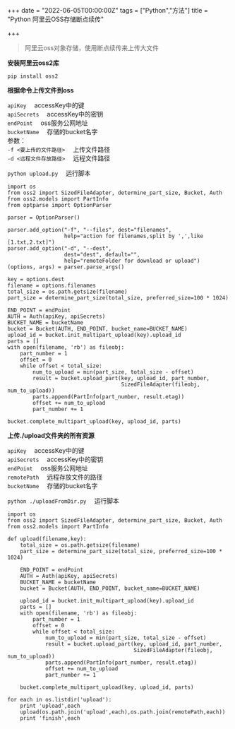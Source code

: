 +++
date = "2022-06-05T00:00:00Z"
tags = ["Python","方法"]
title = "Python 阿里云OSS存储断点续传"

+++

> 阿里云oss对象存储，使用断点续传来上传大文件<!--more-->

**安装阿里云oss2库**
```
pip install oss2
```
**根据命令上传文件到oss**
  
`apiKey` 　accessKey中的键  
`apiSecrets` 　accessKey中的密钥  
`endPoint` 　oss服务公网地址    
`bucketName` 　存储的bucket名字    
参数：  
`-f <要上传的文件路径>` 　上传文件路径    
`-d <远程文件存放路径>` 　远程文件路径  

`python upload.py` 　运行脚本
```
import os
from oss2 import SizedFileAdapter, determine_part_size, Bucket, Auth
from oss2.models import PartInfo
from optparse import OptionParser

parser = OptionParser()

parser.add_option("-f", "--files", dest="filenames",
                  help="action for filenames,split by ',',like [1.txt,2.txt]")
parser.add_option("-d", "--dest",
                  dest="dest", default="",
                  help="remoteFolder for download or upload")
(options, args) = parser.parse_args()

key = options.dest
filename = options.filenames
total_size = os.path.getsize(filename)
part_size = determine_part_size(total_size, preferred_size=100 * 1024)

END_POINT = endPoint
AUTH = Auth(apiKey, apiSecrets)
BUCKET_NAME = bucketName
bucket = Bucket(AUTH, END_POINT, bucket_name=BUCKET_NAME)
upload_id = bucket.init_multipart_upload(key).upload_id
parts = []
with open(filename, 'rb') as fileobj:
    part_number = 1
    offset = 0
    while offset < total_size:
        num_to_upload = min(part_size, total_size - offset)
        result = bucket.upload_part(key, upload_id, part_number,
                                    SizedFileAdapter(fileobj, num_to_upload))
        parts.append(PartInfo(part_number, result.etag))
        offset += num_to_upload
        part_number += 1

bucket.complete_multipart_upload(key, upload_id, parts)
```
**上传./upload文件夹的所有资源**  

`apiKey` 　accessKey中的键  
`apiSecrets` 　accessKey中的密钥  
`endPoint` 　oss服务公网地址    
`remotePath` 　远程存放文件的路径    
`bucketName` 　存储的bucket名字    

`python ./uploadFromDir.py` 　运行脚本  
```
import os
from oss2 import SizedFileAdapter, determine_part_size, Bucket, Auth
from oss2.models import PartInfo

def upload(filename,key):
    total_size = os.path.getsize(filename)
    part_size = determine_part_size(total_size, preferred_size=100 * 1024)

    END_POINT = endPoint
    AUTH = Auth(apiKey, apiSecrets)
    BUCKET_NAME = bucketName
    bucket = Bucket(AUTH, END_POINT, bucket_name=BUCKET_NAME)

    upload_id = bucket.init_multipart_upload(key).upload_id
    parts = []
    with open(filename, 'rb') as fileobj:
        part_number = 1
        offset = 0
        while offset < total_size:
            num_to_upload = min(part_size, total_size - offset)
            result = bucket.upload_part(key, upload_id, part_number,
                                        SizedFileAdapter(fileobj, num_to_upload))
            parts.append(PartInfo(part_number, result.etag))
            offset += num_to_upload
            part_number += 1

    bucket.complete_multipart_upload(key, upload_id, parts)

for each in os.listdir('upload'):
    print 'upload',each
    upload(os.path.join('upload',each),os.path.join(remotePath,each))
    print 'finish',each
```